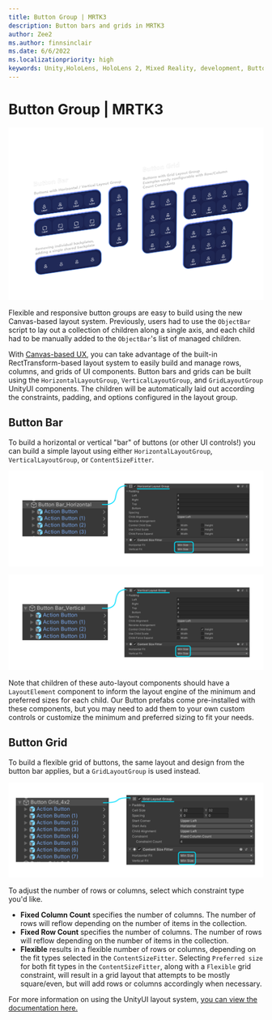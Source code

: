 ```yaml
---
title: Button Group | MRTK3
description: Button bars and grids in MRTK3
author: Zee2
ms.author: finnsinclair
ms.date: 6/6/2022
ms.localizationpriority: high
keywords: Unity,HoloLens, HoloLens 2, Mixed Reality, development, Button, PressableButton, ObjectBar, ButtonGroup
---
```


# Button Group | MRTK3

![Button group](images/button-group.png)

Flexible and responsive button groups are easy to build using the new Canvas-based layout system. Previously, users had to use the `ObjectBar` script to lay out a collection of children along a single axis, and each child had to be manually added to the `ObjectBar`'s list of managed children.

With [Canvas-based UX](../../../mrtk3-uxcore/packages/uxcore/canvas-ui.md), you can take advantage of the built-in RectTransform-based layout system to easily build and manage rows, columns, and grids of UI components. Button bars and grids can be built using the `HorizontalLayoutGroup`, `VerticalLayoutGroup`, and `GridLayoutGroup` UnityUI components. The children will be automatically laid out according the constraints, padding, and options configured in the layout group. 

## Button Bar

To build a horizontal or vertical "bar" of buttons (or other UI controls!) you can build a simple layout using either `HorizontalLayoutGroup`, `VerticalLayoutGroup`, or  `ContentSizeFitter`.

![Configuring layout for a horizontal button bar](images/button-bar-horizontal.png)

![Configuring layout for a vertical button bar](images/button-bar-vertical.png)

Note that children of these auto-layout components should have a `LayoutElement` component to inform the layout engine of the minimum and preferred sizes for each child. Our Button prefabs come pre-installed with these components, but you may need to add them to your own custom controls or customize the minimum and preferred sizing to fit your needs.

## Button Grid

To build a flexible grid of buttons, the same layout and design from the button bar applies, but a `GridLayoutGroup` is used instead.

![Configuring layout for a button grid](images/button-grid.png)

To adjust the number of rows or columns, select which constraint type you'd like.

- **Fixed Column Count** specifies the number of columns. The number of rows will reflow depending on the number of items in the collection.
- **Fixed Row Count** specifies the number of columns. The number of rows will reflow depending on the number of items in the collection.
- **Flexible** results in a flexible number of rows or columns, depending on the fit types selected in the `ContentSizeFitter`. Selecting `Preferred size` for both fit types in the `ContentSizeFitter`, along with a `Flexible` grid constraint, will result in a grid layout that attempts to be mostly square/even, but will add rows or columns accordingly when necessary.

For more information on using the UnityUI layout system, [you can view the documentation here.](https://docs.unity3d.com/Packages/com.unity.ugui@1.0/manual/comp-UIAutoLayout.html)

